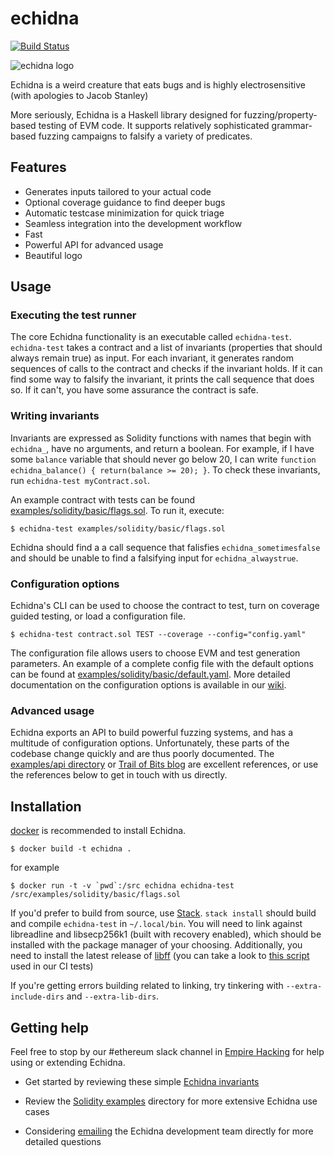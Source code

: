 # echidna

[![Build Status](https://travis-ci.org/crytic/echidna.svg?branch=master)](https://travis-ci.org/trailofbits/echidna)

![echidna logo](echidna.png)

Echidna is a weird creature that eats bugs and is highly electrosensitive (with apologies to Jacob Stanley)

More seriously, Echidna is a Haskell library designed for fuzzing/property-based testing of EVM code. It supports relatively sophisticated grammar-based fuzzing campaigns to falsify a variety of predicates.

## Features

* Generates inputs tailored to your actual code
* Optional coverage guidance to find deeper bugs
* Automatic testcase minimization for quick triage
* Seamless integration into the development workflow
* Fast
* Powerful API for advanced usage
* Beautiful logo

## Usage

### Executing the test runner

The core Echidna functionality is an executable called `echidna-test`. `echidna-test` takes a contract and a list of invariants (properties that should always remain true) as input. For each invariant, it generates random sequences of calls to the contract and checks if the invariant holds. If it can find some way to falsify the invariant, it prints the call sequence that does so. If it can't, you have some assurance the contract is safe.

### Writing invariants

Invariants are expressed as Solidity functions with names that begin with `echidna_`, have no arguments, and return a boolean. For example, if I have some `balance` variable that should never go below 20, I can write `function echidna_balance() { return(balance >= 20); }`. To check these invariants, run `echidna-test myContract.sol`.

An example contract with tests can be found [examples/solidity/basic/flags.sol](examples/solidity/basic/flags.sol). To run it, execute: 
```
$ echidna-test examples/solidity/basic/flags.sol
```

Echidna should find a a call sequence that falisfies `echidna_sometimesfalse` and should be unable to find a falsifying input for `echidna_alwaystrue`.

### Configuration options

Echidna's CLI can be used to choose the contract to test, turn on coverage guided testing, or load a configuration file.

```
$ echidna-test contract.sol TEST --coverage --config="config.yaml"
```

The configuration file allows users to choose EVM and test generation parameters. An example of a complete config file with the default options can be found at [examples/solidity/basic/default.yaml](examples/solidity/basic/default.yaml). More detailed documentation on the configuration options is available in our [wiki](https://github.com/trailofbits/echidna/wiki/Config).

### Advanced usage

Echidna exports an API to build powerful fuzzing systems, and has a multitude of configuration options. Unfortunately, these parts of the codebase change quickly and are thus poorly documented. The [examples/api directory](examples/api) or [Trail of Bits blog](https://blog.trailofbits.com/2018/05/03/state-machine-testing-with-echidna/) are excellent references, or use the references below to get in touch with us directly.

## Installation

[docker](https://www.docker.com/) is recommended to install Echidna.

```
$ docker build -t echidna .
```

for example

```
$ docker run -t -v `pwd`:/src echidna echidna-test /src/examples/solidity/basic/flags.sol
```


If you'd prefer to build from source, use [Stack](https://docs.haskellstack.org/en/stable/README/).
`stack install` should build and compile `echidna-test` in `~/.local/bin`.
You will need to link against libreadline and libsecp256k1 (built with recovery enabled), which should be installed with the package manager of your choosing.
Additionally, you need to install the latest release of [libff](https://github.com/scipr-lab/libff) (you can take a look to [this script](.travis/install-libff.sh) used in our CI tests)

If you're getting errors building related to linking, try tinkering with `--extra-include-dirs` and `--extra-lib-dirs`.

## Getting help

Feel free to stop by our #ethereum slack channel in [Empire Hacking](https://empireslacking.herokuapp.com/) for help using or extending Echidna.

* Get started by reviewing these simple [Echidna invariants](examples/solidity/basic/flags.sol)

* Review the [Solidity examples](examples/solidity) directory for more extensive Echidna use cases

* Considering [emailing](mailto:jp@trailofbits.com) the Echidna development team directly for more detailed questions
